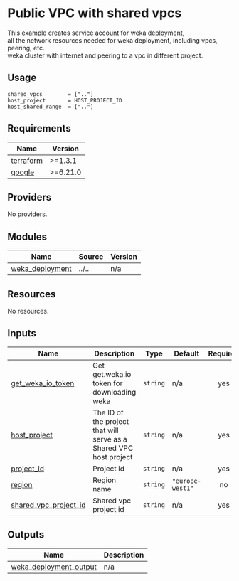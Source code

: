 # Public VPC with shared vpcs
This example creates service account for weka deployment,
<br>all the network resources needed for weka deployment, including vpcs, peering, etc.
<br>weka cluster with internet and peering to a vpc in different project.

## Usage
```hcl
shared_vpcs        = [".."]
host_project       = HOST_PROJECT_ID
host_shared_range  = [".."]
```

<!-- BEGIN_TF_DOCS -->
## Requirements

| Name | Version |
|------|---------|
| <a name="requirement_terraform"></a> [terraform](#requirement\_terraform) | >=1.3.1 |
| <a name="requirement_google"></a> [google](#requirement\_google) | >=6.21.0 |

## Providers

No providers.

## Modules

| Name | Source | Version |
|------|--------|---------|
| <a name="module_weka_deployment"></a> [weka\_deployment](#module\_weka\_deployment) | ../.. | n/a |

## Resources

No resources.

## Inputs

| Name | Description | Type | Default | Required |
|------|-------------|------|---------|:--------:|
| <a name="input_get_weka_io_token"></a> [get\_weka\_io\_token](#input\_get\_weka\_io\_token) | Get get.weka.io token for downloading weka | `string` | n/a | yes |
| <a name="input_host_project"></a> [host\_project](#input\_host\_project) | The ID of the project that will serve as a Shared VPC host project | `string` | n/a | yes |
| <a name="input_project_id"></a> [project\_id](#input\_project\_id) | Project id | `string` | n/a | yes |
| <a name="input_region"></a> [region](#input\_region) | Region name | `string` | `"europe-west1"` | no |
| <a name="input_shared_vpc_project_id"></a> [shared\_vpc\_project\_id](#input\_shared\_vpc\_project\_id) | Shared vpc project id | `string` | n/a | yes |

## Outputs

| Name | Description |
|------|-------------|
| <a name="output_weka_deployment_output"></a> [weka\_deployment\_output](#output\_weka\_deployment\_output) | n/a |
<!-- END_TF_DOCS -->
